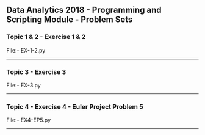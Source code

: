## Data Analytics 2018 - Programming and Scripting Module - Problem Sets
### Topic 1 & 2 - Exercise 1 & 2
File:- EX-1-2.py

---
### Topic 3 - Exercise 3
File:- EX-3.py

---
### Topic 4 - Exercise 4 - Euler Project Problem 5
File:- EX4-EP5.py

---
